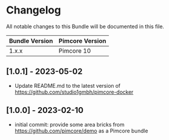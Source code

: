 # Changelog

All notable changes to this Bundle will be documented in this file.

| **Bundle Version** | **Pimcore Version** |
|--------------------|---------------------|
| 1.x.x              | Pimcore 10          |

## [1.0.1] - 2023-05-02

- Update README.md to the latest version of https://github.com/studio1gmbh/pimcore-docker

## [1.0.0] - 2023-02-10

- initial commit: provide some area bricks from https://github.com/pimcore/demo as a Pimcore bundle